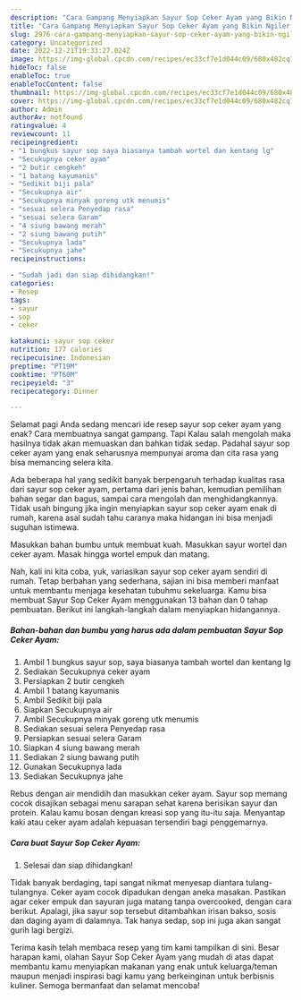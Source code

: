 ```yaml
---
description: "Cara Gampang Menyiapkan Sayur Sop Ceker Ayam yang Bikin Ngiler, Buat Buka Puasa Bisa Manjain Lidah"
title: "Cara Gampang Menyiapkan Sayur Sop Ceker Ayam yang Bikin Ngiler, Buat Buka Puasa Bisa Manjain Lidah"
slug: 2976-cara-gampang-menyiapkan-sayur-sop-ceker-ayam-yang-bikin-ngiler-buat-buka-puasa-bisa-manjain-lidah
category: Uncategorized
date: 2022-12-21T19:33:27.024Z
image: https://img-global.cpcdn.com/recipes/ec33cf7e1d044c09/680x482cq70/sayur-sop-ceker-ayam-foto-resep-utama.jpg
hideToc: false
enableToc: true
enableTocContent: false
thumbnail: https://img-global.cpcdn.com/recipes/ec33cf7e1d044c09/680x482cq70/sayur-sop-ceker-ayam-foto-resep-utama.jpg
cover: https://img-global.cpcdn.com/recipes/ec33cf7e1d044c09/680x482cq70/sayur-sop-ceker-ayam-foto-resep-utama.jpg
author: Admin
authorAv: notfound
ratingvalue: 4
reviewcount: 11
recipeingredient:
- "1 bungkus sayur sop saya biasanya tambah wortel dan kentang lg"
- "Secukupnya ceker ayam"
- "2 butir cengkeh"
- "1 batang kayumanis"
- "Sedikit biji pala"
- "Secukupnya air"
- "Secukupnya minyak goreng utk menumis"
- "sesuai selera Penyedap rasa"
- "sesuai selera Garam"
- "4 siung bawang merah"
- "2 siung bawang putih"
- "Secukupnya lada"
- "Secukupnya jahe"
recipeinstructions:

- "Sudah jadi dan siap dihidangkan!"
categories:
- Resep
tags:
- sayur
- sop
- ceker

katakunci: sayur sop ceker 
nutrition: 177 calories
recipecuisine: Indonesian
preptime: "PT19M"
cooktime: "PT60M"
recipeyield: "3"
recipecategory: Dinner

---
```



Selamat pagi Anda sedang mencari ide resep sayur sop ceker ayam yang enak? Cara membuatnya sangat gampang. Tapi Kalau salah mengolah maka hasilnya tidak akan memuaskan dan bahkan tidak sedap. Padahal sayur sop ceker ayam yang enak seharusnya mempunyai aroma dan cita rasa yang bisa memancing selera kita.


Ada beberapa hal yang sedikit banyak berpengaruh terhadap kualitas rasa dari sayur sop ceker ayam, pertama dari jenis bahan, kemudian pemilihan bahan segar dan bagus, sampai cara mengolah dan menghidangkannya. Tidak usah bingung jika ingin menyiapkan sayur sop ceker ayam enak di rumah, karena asal sudah tahu caranya maka hidangan ini bisa menjadi suguhan istimewa.

Masukkan bahan bumbu untuk membuat kuah. Masukkan sayur wortel dan ceker ayam. Masak hingga wortel empuk dan matang.


Nah, kali ini kita coba, yuk, variasikan sayur sop ceker ayam sendiri di rumah. Tetap berbahan yang sederhana, sajian ini bisa memberi manfaat untuk membantu menjaga kesehatan tubuhmu sekeluarga. Kamu bisa membuat Sayur Sop Ceker Ayam menggunakan 13 bahan dan 0 tahap pembuatan. Berikut ini langkah-langkah dalam menyiapkan hidangannya.

<!--inarticleads1-->

##### Bahan-bahan dan bumbu yang harus ada dalam pembuatan Sayur Sop Ceker Ayam:

1. Ambil 1 bungkus sayur sop, saya biasanya tambah wortel dan kentang lg
1. Sediakan Secukupnya ceker ayam
1. Persiapkan 2 butir cengkeh
1. Ambil 1 batang kayumanis
1. Ambil Sedikit biji pala
1. Siapkan Secukupnya air
1. Ambil Secukupnya minyak goreng utk menumis
1. Sediakan sesuai selera Penyedap rasa
1. Persiapkan sesuai selera Garam
1. Siapkan 4 siung bawang merah
1. Sediakan 2 siung bawang putih
1. Gunakan Secukupnya lada
1. Sediakan Secukupnya jahe


Rebus dengan air mendidih dan masukkan ceker ayam. Sayur sop memang cocok disajikan sebagai menu sarapan sehat karena berisikan sayur dan protein. Kalau kamu bosan dengan kreasi sop yang itu-itu saja. Menyantap kaki atau ceker ayam adalah kepuasan tersendiri bagi penggemarnya. 

<!--inarticleads2-->

##### Cara buat Sayur Sop Ceker Ayam:


1. Selesai dan siap dihidangkan!

Tidak banyak berdaging, tapi sangat nikmat menyesap diantara tulang-tulangnya. Ceker ayam cocok dipadukan dengan aneka masakan. Pastikan agar ceker empuk dan sayuran juga matang tanpa overcooked, dengan cara berikut. Apalagi, jika sayur sop tersebut ditambahkan irisan bakso, sosis dan daging ayam di dalamnya. Tak hanya sedap, sop ini juga akan sangat gurih lagi bergizi. 

Terima kasih telah membaca resep yang tim kami tampilkan di sini. Besar harapan kami, olahan Sayur Sop Ceker Ayam yang mudah di atas dapat membantu kamu menyiapkan makanan yang enak untuk keluarga/teman maupun menjadi inspirasi bagi kamu yang berkeinginan untuk berbisnis kuliner. Semoga bermanfaat dan selamat mencoba!
